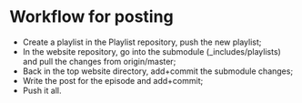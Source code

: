 # Workflow for posting

* Create a playlist in the Playlist repository, push the new playlist;
* In the website repository, go into the submodule (_includes/playlists) and pull the changes from origin/master;
* Back in the top website directory, add+commit the submodule changes;
* Write the post for the episode and add+commit;
* Push it all.